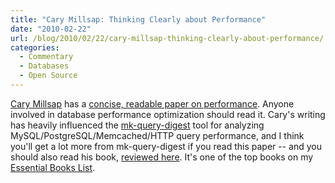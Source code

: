 ```yaml
---
title: "Cary Millsap: Thinking Clearly about Performance"
date: "2010-02-22"
url: /blog/2010/02/22/cary-millsap-thinking-clearly-about-performance/
categories:
  - Commentary
  - Databases
  - Open Source
---
```

[Cary Millsap][1] has a [concise, readable paper on performance][2]. Anyone involved in database performance optimization should read it. Cary's writing has heavily influenced the [mk-query-digest][3] tool for analyzing MySQL/PostgreSQL/Memcached/HTTP query performance, and I think you'll get a lot more from mk-query-digest if you read this paper -- and you should also read his book, [reviewed here][4]. It's one of the top books on my [Essential Books List][5].

 [1]: http://method-r.com/
 [2]: http://method-r.com/downloads/doc_details/44-thinking-clearly-about-performance
 [3]: http://www.maatkit.org/doc/mk-query-digest.html
 [4]: http://www.xaprb.com/blog/2009/11/07/a-review-of-optimizing-oracle-performance-by-cary-millsap/
 [5]: http://www.xaprb.com/blog/essential-books/
